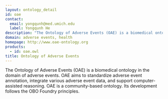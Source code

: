 ```yaml
---
layout: ontology_detail
id: oae
contact: 
  email: yongqunh@med.umich.edu
  label: Yongqunh He
description: "The Ontology of Adverse Events (OAE) is a biomedical ontology in the domain of adverse events. OAE aims to standardize adverse event annotation, integrate various adverse event data, and support computer-assisted reasoning.  OAE is a community-based ontology. Its development follows the OBO Foundry principles. "
domain: adverse events, health
homepage: http://www.oae-ontology.org
products: 
  - id: oae.owl
title: Ontology of Adverse Events
---
```


The Ontology of Adverse Events (OAE) is a biomedical ontology in the domain of adverse events. OAE aims to standardize adverse event annotation, integrate various adverse event data, and support computer-assisted reasoning.  OAE is a community-based ontology. Its development follows the OBO Foundry principles. 